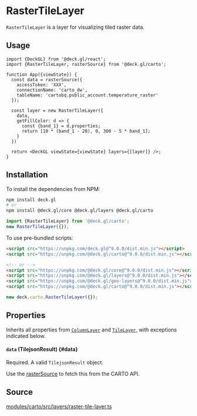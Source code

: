 # RasterTileLayer

`RasterTileLayer` is a layer for visualizing tiled raster data.

## Usage

```tsx
import {DeckGL} from '@deck.gl/react';
import {RasterTileLayer, rasterSource} from '@deck.gl/carto';

function App({viewState}) {
  const data = rasterSource({
    accessToken: 'XXX',
    connectionName: 'carto_dw',
    tableName: 'cartobq.public_account.temperature_raster'
  });

  const layer = new RasterTileLayer({
    data,
    getFillColor: d => {
      const {band_1} = d.properties;
      return [10 * (band_1 - 20), 0, 300 - 5 * band_1];
    }
  })

  return <DeckGL viewState={viewState} layers={[layer]} />;
}
```

## Installation

To install the dependencies from NPM:

```bash
npm install deck.gl
# or
npm install @deck.gl/core @deck.gl/layers @deck.gl/carto
```

```js
import {RasterTileLayer} from '@deck.gl/carto';
new RasterTileLayer({});
```

To use pre-bundled scripts:

```html
<script src="https://unpkg.com/deck.gl@^9.0.0/dist.min.js"></script>
<script src="https://unpkg.com/@deck.gl/carto@^9.0.0/dist.min.js"></script>

<!-- or -->
<script src="https://unpkg.com/@deck.gl/core@^9.0.0/dist.min.js"></script>
<script src="https://unpkg.com/@deck.gl/layers@^9.0.0/dist.min.js"></script>
<script src="https://unpkg.com/@deck.gl/geo-layers@^9.0.0/dist.min.js"></script>
<script src="https://unpkg.com/@deck.gl/carto@^9.0.0/dist.min.js"></script>
```

```js
new deck.carto.RasterTileLayer({});
```

## Properties

Inherits all properties from [`ColumnLayer`](../layers/column-layer.md) and [`TileLayer`](../geo-layers/tile-layer.md), with exceptions indicated below.


#### `data` (TilejsonResult) {#data}

Required. A valid `TilejsonResult` object.

Use the [rasterSource](./data-sources.md#rastersource) to fetch this from the CARTO API.

## Source

[modules/carto/src/layers/raster-tile-layer.ts](https://github.com/visgl/deck.gl/tree/9.1-release/modules/carto/src/layers/raster-tile-layer.ts)
